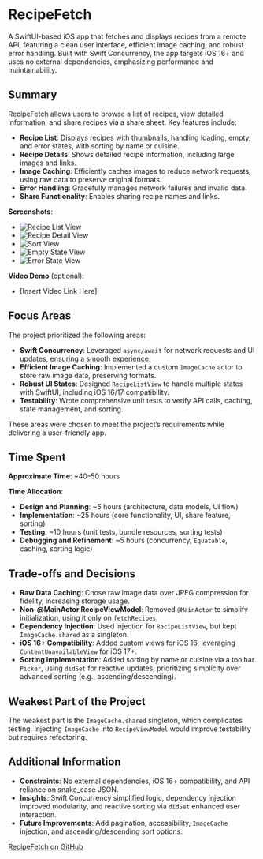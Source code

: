 # RecipeFetch

A SwiftUI-based iOS app that fetches and displays recipes from a remote API, featuring a clean user interface, efficient image caching, and robust error handling. Built with Swift Concurrency, the app targets iOS 16+ and uses no external dependencies, emphasizing performance and maintainability.

## Summary

RecipeFetch allows users to browse a list of recipes, view detailed information, and share recipes via a share sheet. Key features include:
- **Recipe List**: Displays recipes with thumbnails, handling loading, empty, and error states, with sorting by name or cuisine.
- **Recipe Details**: Shows detailed recipe information, including large images and links.
- **Image Caching**: Efficiently caches images to reduce network requests, using raw data to preserve original formats.
- **Error Handling**: Gracefully manages network failures and invalid data.
- **Share Functionality**: Enables sharing recipe names and links.

**Screenshots**:
- ![Recipe List View](screenshots/ListView.jpeg)
- ![Recipe Detail View](screenshots/DetailView.jpeg)
- ![Sort View](screenshots/Sort.jpeg)
- ![Empty State View](screenshots/EmptyState.jpeg)
- ![Error State View](screenshots/ErrorState.jpeg)

**Video Demo** (optional):
- [Insert Video Link Here]

## Focus Areas

The project prioritized the following areas:
- **Swift Concurrency**: Leveraged `async/await` for network requests and UI updates, ensuring a smooth experience.
- **Efficient Image Caching**: Implemented a custom `ImageCache` actor to store raw image data, preserving formats.
- **Robust UI States**: Designed `RecipeListView` to handle multiple states with SwiftUI, including iOS 16/17 compatibility.
- **Testability**: Wrote comprehensive unit tests to verify API calls, caching, state management, and sorting.

These areas were chosen to meet the project’s requirements while delivering a user-friendly app.

## Time Spent

**Approximate Time**: ~40–50 hours

**Time Allocation**:
- **Design and Planning**: ~5 hours (architecture, data models, UI flow)
- **Implementation**: ~25 hours (core functionality, UI, share feature, sorting)
- **Testing**: ~10 hours (unit tests, bundle resources, sorting tests)
- **Debugging and Refinement**: ~5 hours (concurrency, `Equatable`, caching, sorting logic)

## Trade-offs and Decisions

- **Raw Data Caching**: Chose raw image data over JPEG compression for fidelity, increasing storage usage.
- **Non-@MainActor RecipeViewModel**: Removed `@MainActor` to simplify initialization, using it only on `fetchRecipes`.
- **Dependency Injection**: Used injection for `RecipeListView`, but kept `ImageCache.shared` as a singleton.
- **iOS 16+ Compatibility**: Added custom views for iOS 16, leveraging `ContentUnavailableView` for iOS 17+.
- **Sorting Implementation**: Added sorting by name or cuisine via a toolbar `Picker`, using `didSet` for reactive updates, prioritizing simplicity over advanced sorting (e.g., ascending/descending).

## Weakest Part of the Project

The weakest part is the `ImageCache.shared` singleton, which complicates testing. Injecting `ImageCache` into `RecipeViewModel` would improve testability but requires refactoring.

## Additional Information

- **Constraints**: No external dependencies, iOS 16+ compatibility, and API reliance on snake_case JSON.
- **Insights**: Swift Concurrency simplified logic, dependency injection improved modularity, and reactive sorting via `didSet` enhanced user interaction.
- **Future Improvements**: Add pagination, accessibility, `ImageCache` injection, and ascending/descending sort options.

[RecipeFetch on GitHub](https://github.com/yourusername/RecipeFetch)

